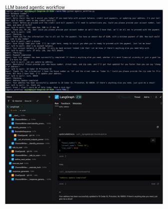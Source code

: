 LLM based agentic workflow 
![sample conversation](https://github.com/Sujit27/agenticWorkflows/blob/main/agentic_conv_sample1.png)
![sample Langsmith Trace](https://github.com/Sujit27/agenticWorkflows/blob/main/agentic_graph_trace.png)
